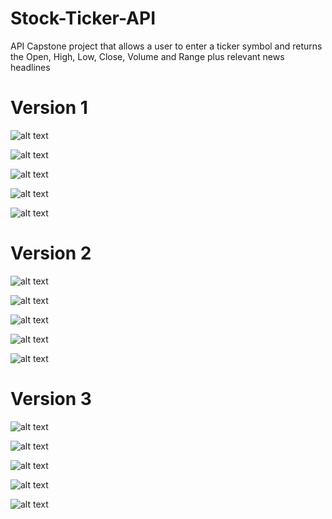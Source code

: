 # Stock-Ticker-API
API Capstone project that allows a user to enter a ticker symbol and returns the Open, High, Low, Close, Volume and Range plus relevant news headlines 


<h1>Version 1</h1>

![alt text](https://github.com/brianwlazlo/Stock-Ticker-API/blob/main/screen-shots/bar-chart/Start%20Screen%20-%20Mobile.png)

![alt text](https://github.com/brianwlazlo/Stock-Ticker-API/blob/main/screen-shots/bar-chart/Results%20-%20Mobile-Pg1.png)

![alt text](https://github.com/brianwlazlo/Stock-Ticker-API/blob/main/screen-shots/bar-chart/Results%20-%20Mobile-Pg2.png)

![alt text](https://github.com/brianwlazlo/Stock-Ticker-API/blob/main/screen-shots/bar-chart/Start%20Screen%20-%20Desktop.png)

![alt text](https://github.com/brianwlazlo/Stock-Ticker-API/blob/main/screen-shots/bar-chart/Results%20-%20Desktop.png)


<h1>Version 2</h1>

![alt text](https://github.com/brianwlazlo/Stock-Ticker-API/blob/main/screen-shots/two-lines/Start%20Screen%20-%20Mobile.png)

![alt text](https://github.com/brianwlazlo/Stock-Ticker-API/blob/main/screen-shots/two-lines/Results%20-%20Mobile-Pg1.png)

![alt text](https://github.com/brianwlazlo/Stock-Ticker-API/blob/main/screen-shots/two-lines/Results%20-%20Mobile-Pg2.png)

![alt text](https://github.com/brianwlazlo/Stock-Ticker-API/blob/main/screen-shots/two-lines/Start%20Screen%20-%20Desktop.png)

![alt text](https://github.com/brianwlazlo/Stock-Ticker-API/blob/main/screen-shots/two-lines/Results%20-%20Desktop.png)


<h1>Version 3</h1>

![alt text](https://github.com/brianwlazlo/Stock-Ticker-API/blob/main/screen-shots/linear-gradiant/Start%20Screen%20-%20Mobile.png)

![alt text](https://github.com/brianwlazlo/Stock-Ticker-API/blob/main/screen-shots/linear-gradiant/Results%20-%20Mobile-Pg1.png)

![alt text](https://github.com/brianwlazlo/Stock-Ticker-API/blob/main/screen-shots/linear-gradiant/Results%20-%20Mobile-Pg2.png)

![alt text](https://github.com/brianwlazlo/Stock-Ticker-API/blob/main/screen-shots/linear-gradiant/Start%20Screen%20-%20Desktop.png)

![alt text](https://github.com/brianwlazlo/Stock-Ticker-API/blob/main/screen-shots/linear-gradiant/Results%20-%20Desktop.png)




